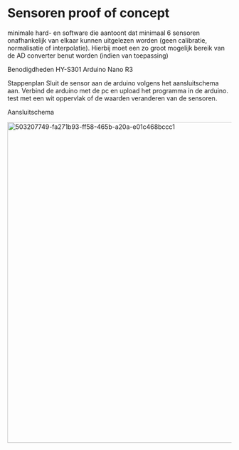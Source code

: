 # Sensoren proof of concept

minimale hard- en software die aantoont dat minimaal 6 sensoren onafhankelijk van elkaar kunnen uitgelezen worden (geen calibratie, normalisatie of interpolatie). Hierbij moet een zo groot mogelijk bereik van de AD converter benut worden (indien van toepassing)

Benodigdheden
HY-S301
Arduino Nano R3

Stappenplan
Sluit de sensor aan de arduino volgens het aansluitschema aan.
Verbind de arduino met de pc en upload het programma in de arduino.
test met een wit oppervlak of de waarden veranderen van de sensoren.

Aansluitschema

<img width="888" height="721" alt="503207749-fa271b93-ff58-465b-a20a-e01c468bccc1" src="https://github.com/user-attachments/assets/81e198b4-b78d-4e2e-aa81-b609d32894a4" />
